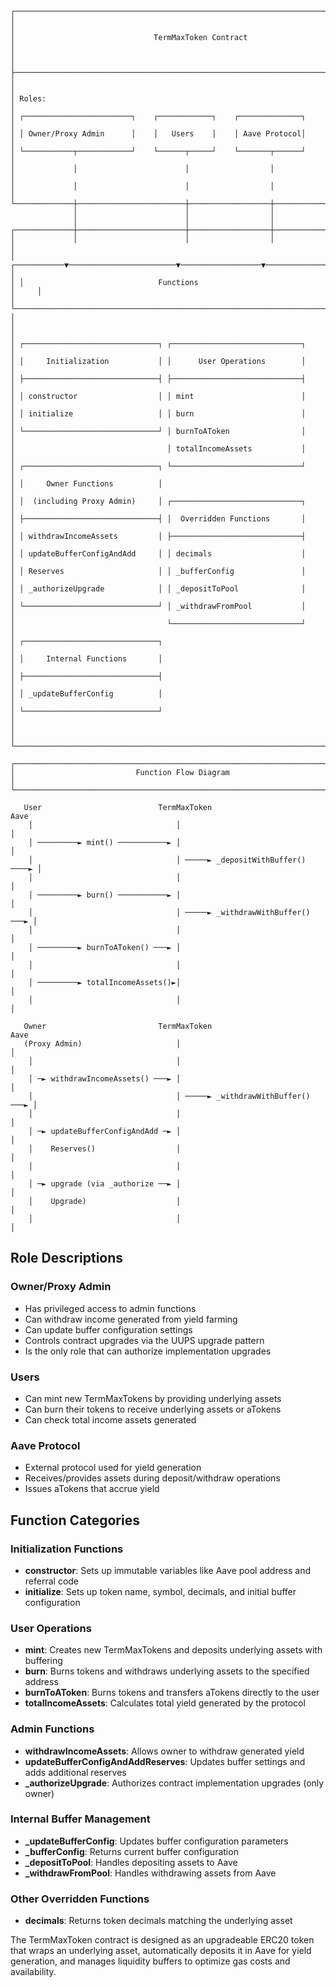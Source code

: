 ```
┌─────────────────────────────────────────────────────────────────────────────────────┐
│                                                                                     │
│                               TermMaxToken Contract                                 │
│                                                                                     │
├─────────────────────────────────────────────────────────────────────────────────────┤
│                                                                                     │
│ Roles:                                                                              │
│ ┌────────────────────────┐    ┌────────────┐    ┌──────────────┐                    │
│ │ Owner/Proxy Admin      │    │   Users    │    │ Aave Protocol│                    │
│ └───────────┬────────────┘    └──────┬─────┘    └───────┬──────┘                    │
│             │                        │                  │                           │
│             │                        │                  │                           │
└─────────────┼────────────────────────┼──────────────────┼───────────────────────────┘
              │                        │                  │
              │                        │                  │
┌─────────────┼────────────────────────┼──────────────────┼───────────────────────────┐
│             │                        │                  │                           │
│ ┌───────────▼────────────────────────▼──────────────────▼─────────────────────┐     │
│ │                              Functions                                      │     │
│ └───────────────────────────────────────────────────────────────────────────────┘   │
│                                                                                     │
│ ┌──────────────────────────────┐ ┌─────────────────────────────┐                    │
│ │     Initialization           │ │      User Operations        │                    │
│ ├──────────────────────────────┤ ├─────────────────────────────┤                    │
│ │ constructor                  │ │ mint                        │                    │
│ │ initialize                   │ │ burn                        │                    │
│ └──────────────────────────────┘ │ burnToAToken                │                    │
│                                  │ totalIncomeAssets           │                    │
│ ┌──────────────────────────────┐ └─────────────────────────────┘                    │
│ │     Owner Functions          │                                                    │
│ │  (including Proxy Admin)     │ ┌─────────────────────────────┐                    │
│ ├──────────────────────────────┤ │  Overridden Functions       │                    │
│ │ withdrawIncomeAssets         │ ├─────────────────────────────┤                    │
│ │ updateBufferConfigAndAdd     │ │ decimals                    │                    │
│ │ Reserves                     │ │ _bufferConfig               │                    │
│ │ _authorizeUpgrade            │ │ _depositToPool              │                    │
│ └──────────────────────────────┘ │ _withdrawFromPool           │                    │
│                                  └─────────────────────────────┘                    │
│ ┌──────────────────────────────┐                                                    │
│ │     Internal Functions       │                                                    │
│ ├──────────────────────────────┤                                                    │
│ │ _updateBufferConfig          │                                                    │
│ └──────────────────────────────┘                                                    │
│                                                                                     │
└─────────────────────────────────────────────────────────────────────────────────────┘

┌─────────────────────────────────────────────────────────────────────────────────────┐
│                           Function Flow Diagram                                     │
└─────────────────────────────────────────────────────────────────────────────────────┘

   User                          TermMaxToken                           Aave
    │                                │                                   │
    │ ─────────► mint() ───────────► │                                   │
    │                                │ ─────► _depositWithBuffer() ────► │
    │                                │                                   │
    │ ─────────► burn() ───────────► │                                   │
    │                                │ ─────► _withdrawWithBuffer() ───► │
    │                                │                                   │
    │ ─────────► burnToAToken() ───► │                                   │
    │                                │                                   │
    │ ─────────► totalIncomeAssets()►│                                   │
    │                                │                                   │

   Owner                         TermMaxToken                           Aave
   (Proxy Admin)                     │                                   │
    │                                │                                   │
    │ ─► withdrawIncomeAssets() ───► │                                   │
    │                                │ ─────► _withdrawWithBuffer() ───► │
    │                                │                                   │
    │ ─► updateBufferConfigAndAdd ─► │                                   │
    │    Reserves()                  │                                   │
    │                                │                                   │
    │ ─► upgrade (via _authorize ──► │                                   │
    │    Upgrade)                    │                                   │
    │                                │                                   │
```

## Role Descriptions

### Owner/Proxy Admin
- Has privileged access to admin functions
- Can withdraw income generated from yield farming
- Can update buffer configuration settings
- Controls contract upgrades via the UUPS upgrade pattern
- Is the only role that can authorize implementation upgrades

### Users
- Can mint new TermMaxTokens by providing underlying assets
- Can burn their tokens to receive underlying assets or aTokens
- Can check total income assets generated

### Aave Protocol
- External protocol used for yield generation
- Receives/provides assets during deposit/withdraw operations
- Issues aTokens that accrue yield

## Function Categories

### Initialization Functions
- **constructor**: Sets up immutable variables like Aave pool address and referral code
- **initialize**: Sets up token name, symbol, decimals, and initial buffer configuration

### User Operations
- **mint**: Creates new TermMaxTokens and deposits underlying assets with buffering
- **burn**: Burns tokens and withdraws underlying assets to the specified address
- **burnToAToken**: Burns tokens and transfers aTokens directly to the user
- **totalIncomeAssets**: Calculates total yield generated by the protocol

### Admin Functions
- **withdrawIncomeAssets**: Allows owner to withdraw generated yield
- **updateBufferConfigAndAddReserves**: Updates buffer settings and adds additional reserves
- **_authorizeUpgrade**: Authorizes contract implementation upgrades (only owner)

### Internal Buffer Management
- **_updateBufferConfig**: Updates buffer configuration parameters
- **_bufferConfig**: Returns current buffer configuration
- **_depositToPool**: Handles depositing assets to Aave
- **_withdrawFromPool**: Handles withdrawing assets from Aave

### Other Overridden Functions
- **decimals**: Returns token decimals matching the underlying asset

The TermMaxToken contract is designed as an upgradeable ERC20 token that wraps an underlying asset, automatically deposits it in Aave for yield generation, and manages liquidity buffers to optimize gas costs and availability.